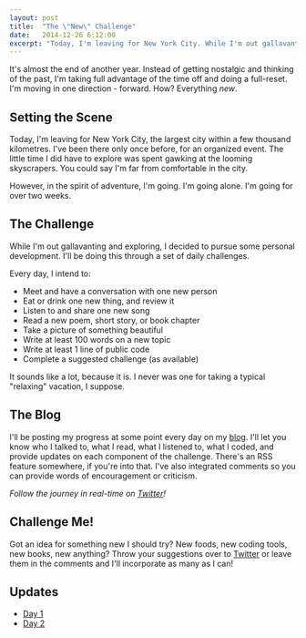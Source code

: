 ```yaml
---
layout: post
title:  "The \"New\" Challenge"
date:   2014-12-26 6:12:00
excerpt: "Today, I'm leaving for New York City. While I'm out gallavanting and exploring, I decided to pursue some personal development. I'll be doing this through a set of daily challenges."
---
```


It's almost the end of another year. Instead of getting nostalgic and thinking of the past, I'm taking full advantage of the time off and doing a full-reset. I'm moving in one direction - forward. How? Everything _new_.

## Setting the Scene

Today, I'm leaving for New York City, the largest city within a few thousand kilometres. I've been there only once before, for an organized event. The little time I did have to explore was spent gawking at the looming skyscrapers. You could say I'm far from comfortable in the city.

However, in the spirit of adventure, I'm going. I'm going alone. I'm going for over two weeks.

## The Challenge

While I'm out gallavanting and exploring, I decided to pursue some personal development. I'll be doing this through a set of daily challenges.

Every day, I intend to:
<ul>
<li>Meet and have a conversation with one new person</li>
<li>Eat or drink one new thing, and review it</li>
<li>Listen to and share one new song</li>
<li>Read a new poem, short story, or book chapter</li>
<li>Take a picture of something beautiful</li>
<li>Write at least 100 words on a new topic</li>
<li>Write at least 1 line of public code</li>
<li>Complete a suggested challenge (as available)</li>
</ul>

It sounds like a lot, because it is. I never was one for taking a typical "relaxing" vacation, I suppose.

## The Blog

I'll be posting my progress at some point every day on my [blog](/). I'll let you know who I talked to, what I read, what I listened to, what I coded, and provide updates on each component of the challenge. There's an RSS feature somewhere, if you're into that. I've also integrated comments so you can provide words of encouragement or criticism.

_Follow the journey in real-time on [Twitter][twitter]!_

## Challenge Me!

Got an idea for something new I should try? New foods, new coding tools, new books, new anything? Throw your suggestions over to [Twitter][twitter] or leave them in the comments and I'll incorporate as many as I can!

## Updates

- [Day 1][1]
- [Day 2][2]

[twitter]: http://twitter.com/arivanider
[blog]: /
[1]: /2014/12/26/newchallenge-1.html
[2]: /2014/12/27/newchallenge-2.html
